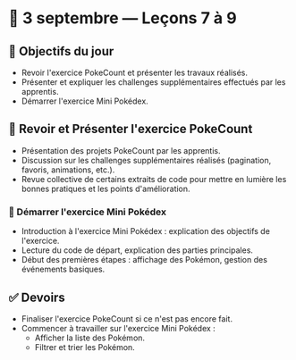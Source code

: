 # 📅 3 septembre — Leçons 7 à 9

## 🚀 Objectifs du jour

* Revoir l'exercice PokeCount et présenter les travaux réalisés.
* Présenter et expliquer les challenges supplémentaires effectués par les apprentis.
* Démarrer l'exercice Mini Pokédex.

## 🔢 Revoir et Présenter l'exercice PokeCount

* Présentation des projets PokeCount par les apprentis.
* Discussion sur les challenges supplémentaires réalisés (pagination, favoris, animations, etc.).
* Revue collective de certains extraits de code pour mettre en lumière les bonnes pratiques et les points d'amélioration.

### 📒 Démarrer l'exercice Mini Pokédex

* Introduction à l'exercice Mini Pokédex : explication des objectifs de l'exercice.
* Lecture du code de départ, explication des parties principales.
* Début des premières étapes : affichage des Pokémon, gestion des événements basiques.

## ✅ Devoirs

* Finaliser l'exercice PokeCount si ce n'est pas encore fait.
* Commencer à travailler sur l'exercice Mini Pokédex :
  * Afficher la liste des Pokémon.
  * Filtrer et trier les Pokémon.

